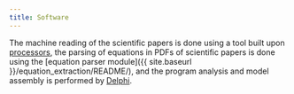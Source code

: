 ```yaml
---
title: Software
---
```


The machine reading of the scientific papers is done using a tool built upon
[processors](https://github.com/clulab/processors), the parsing of equations in
PDFs of scientific papers is done using the
[equation parser module]({{ site.baseurl }}/equation_extraction/README/), and the program
analysis and model assembly is performed by
[Delphi](https://github.com/ml4ai/delphi).
